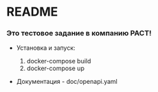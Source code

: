 # README

### Это тестовое задание в компанию PACT!

- Установка и запуск:

    1) docker-compose build
    2) docker-compose up

- Документация - doc/openapi.yaml
